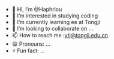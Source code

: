 - 👋 Hi, I’m @Haphrlou
- 👀 I’m interested in studying coding
- 🌱 I’m currently learning ee at Tongji
- 💞️ I’m looking to collaborate on ...
- 📫 How to reach me :ytj@tongji.edu.cn
- 😄 Pronouns: ...
- ⚡ Fun fact: ...

<!---
Haphrlou/Haphrlou is a ✨ special ✨ repository because its `README.md` (this file) appears on your GitHub profile.
You can click the Preview link to take a look at your changes.
--->
